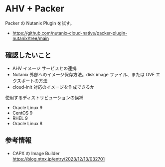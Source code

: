 # AHV + Packer

Packer の Nutanix Plugin を試す。

* https://github.com/nutanix-cloud-native/packer-plugin-nutanix/tree/main

## 確認したいこと
* AHV イメージ サービスとの連携
* Nutanix 外部へのイメージ保存方法。disk image ファイル、または OVF エクスポートの方法
* cloud-init 対応のイメージを作成できるか

使用するディストリビューションの候補
* Oracle Linux 9
* CentOS 9
* RHEL 9
* Oracle Linux 8

## 参考情報
* CAPX の Image Builder  
  https://blog.ntnx.jp/entry/2023/12/13/032701
